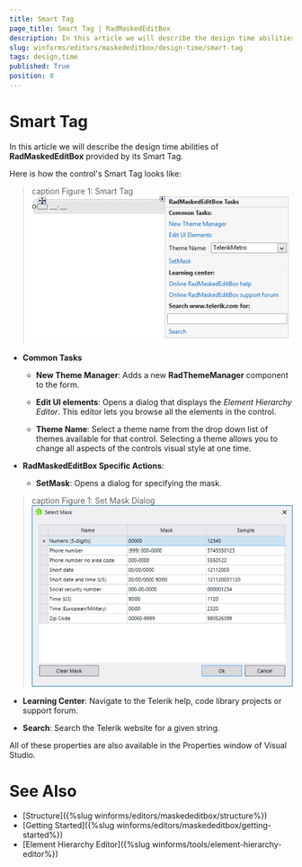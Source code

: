 ```yaml
---
title: Smart Tag
page_title: Smart Tag | RadMaskedEditBox
description: In this article we will describe the design time abilities of RadMaskedEditBox provided by its Smart Tag.
slug: winforms/editors/maskededitbox/design-time/smart-tag
tags: design,time
published: True
position: 0
---
```


# Smart Tag

In this article we will describe the design time abilities of __RadMaskedEditBox__ provided by its Smart Tag. 

Here is how the control's Smart Tag looks like:

>caption Figure 1: Smart Tag
![radmaskededitbox design time 001](images/radmaskededitbox-design-time001.png)

* __Common Tasks__

	* __New Theme Manager__: Adds a new __RadThemeManager__ component to the form.

	* __Edit UI elements__: Opens a dialog that displays the *Element Hierarchy Editor*. This editor lets you browse all the elements in the control.

	* __Theme Name__: Select a theme name from the drop down list of themes available for that control. Selecting a theme allows you to change all aspects of the controls visual style at one time.

* __RadMaskedEditBox Specific Actions__:

	* __SetMask__: Opens a dialog for specifying the mask.

>caption Figure 1: Set Mask Dialog
![radmaskededitbox design time 002](images/radmaskededitbox-design-time002.png)

* __Learning Center__: Navigate to the Telerik help, code library projects or support forum.

* __Search__: Search the Telerik website for a given string.

All of these properties are also available in the Properties window of Visual Studio.

# See Also

* [Structure]({%slug winforms/editors/maskededitbox/structure%})
* [Getting Started]({%slug winforms/editors/maskededitbox/getting-started%})
* [Element Hierarchy Editor]({%slug winforms/tools/element-hierarchy-editor%})